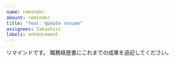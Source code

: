 ```yaml
---
name: reminder
abount: reminder
title: "feat: Update resume"
assignees: Takashicc
labels: enhancement
---
```


リマインドです。
職務経歴書にこれまでの成果を追記してください。
